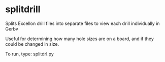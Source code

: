 # splitdrill
Splits Excellon drill files into separate files to view each drill individually in Gerbv

Useful for determining how many hole sizes are on a board, and if they could be changed in size.

To run, type: splitdrl.py <drill file name>

